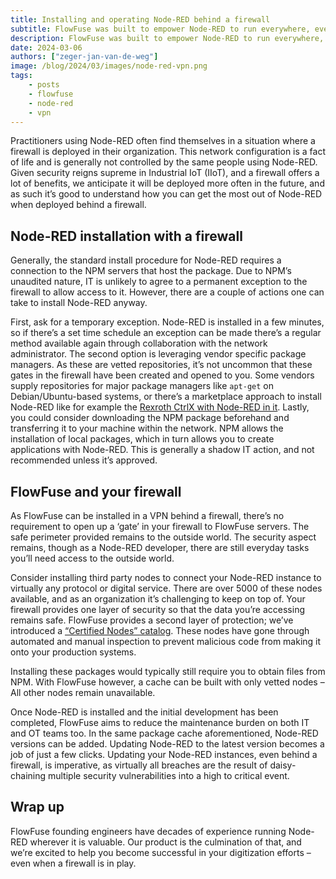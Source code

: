 ```yaml
---
title: Installing and operating Node-RED behind a firewall
subtitle: FlowFuse was built to empower Node-RED to run everywhere, even behind a firewall
description: FlowFuse was built to empower Node-RED to run everywhere, even behind a firewall
date: 2024-03-06
authors: ["zeger-jan-van-de-weg"]
image: /blog/2024/03/images/node-red-vpn.png
tags:
    - posts
    - flowfuse
    - node-red
    - vpn
---
```


Practitioners using Node-RED often find themselves in a situation where a firewall
is deployed in their organization. This network configuration is a fact of life and is generally not controlled by the same people using Node-RED. Given security reigns supreme in Industrial IoT (IIoT), and a firewall offers a lot of benefits, we anticipate it will be deployed more often in the future, and as such it’s good to understand how you can get the most out of Node-RED when deployed behind a firewall.

<!--more-->

## Node-RED installation with a firewall

Generally, the standard install procedure for Node-RED requires a connection to the NPM servers that host the package. Due to NPM’s unaudited nature, IT is unlikely to agree to a permanent exception to the firewall to allow access to it. However, there are a couple of actions one can take to install Node-RED anyway.

First, ask for a temporary exception. Node-RED is installed in a few minutes, so if there’s a set time schedule an exception can be made there’s a regular method available again through collaboration with the network administrator. The second option is leveraging vendor specific package managers. As these are vetted repositories, it’s not uncommon that these gates in the firewall have been created and opened to you. Some vendors supply repositories for major package managers like `apt-get` on Debian/Ubuntu-based systems, or there’s a marketplace approach to install Node-RED like for example the [Rexroth CtrlX with Node-RED in it](https://developer.community.boschrexroth.com/t5/Store-and-How-to/FlowFuse-Node-RED/ba-p/82135). Lastly, you could consider downloading the NPM package beforehand and transferring it to your machine within the network. NPM allows the installation of local packages, which in turn allows you to create applications with Node-RED. This is generally a shadow IT action, and not recommended unless it’s approved.

## FlowFuse and your firewall

As FlowFuse can be installed in a VPN behind a firewall, there’s no requirement to open up a ‘gate’ in your firewall to FlowFuse servers. The safe perimeter provided remains to the outside world. The security aspect remains, though as a Node-RED developer, there are still everyday tasks you’ll need access to the outside world.

Consider installing third party nodes to connect your Node-RED instance to virtually any protocol or digital service. There are over 5000 of these nodes available, and as an organization it’s challenging to keep on top of. Your firewall provides one layer of security so that the data you’re accessing remains safe. FlowFuse provides a second layer of protection; we’ve introduced a [“Certified Nodes” catalog](/certified-nodes/). These nodes have gone through automated and manual inspection to prevent malicious code from making it onto your production systems.

Installing these packages would typically still require you to obtain files from NPM. With FlowFuse however, a cache can be built with only vetted nodes – All other nodes remain unavailable.

Once Node-RED is installed and the initial development has been completed, FlowFuse aims to reduce the maintenance burden on both IT and OT teams too. In the same package cache aforementioned, Node-RED versions can be added. Updating Node-RED to the latest version becomes a job of just a few clicks. Updating your Node-RED instances, even behind a firewall, is imperative, as virtually all breaches are the result of daisy-chaining multiple security vulnerabilities into a high to critical event.

## Wrap up

FlowFuse founding engineers have decades of experience running Node-RED wherever it is valuable. Our product is the culmination of that, and we’re excited to help you become successful in your digitization efforts – even when a firewall is in play.
